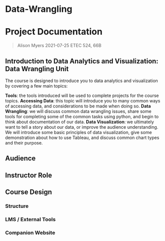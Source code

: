 # Data-Wrangling

# Project Documentation
> Alison Myers
> 2021-07-25
> ETEC 524, 66B
## Introduction to Data Analytics and Visualization: Data Wrangling Unit

The course is designed to introduce you to data analytics and visualization by covering a few main topics:

**Tools**: the tools introduced will be used to complete projects for the course topics.
**Accessing Data**: this topic will introduce you to many common ways of accessing data, and considerations to be made when doing so.
**Data Wrangling**: we will discuss common data wrangling issues, share some tools for completing some of the common tasks using python, and begin to think about documentation of our data.
**Data Visualization**: we ultimately want to tell a story about our data, or improve the audience understanding. We will introduce some basic principles of data visualization, give some demonstration about how to use Tableau, and discuss common chart types and their purpose.   


## Audience



## Instructor Role



## Course Design

### Structure


### LMS / External Tools
 

### Companion Website 

